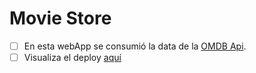 # Movie Store

* [ ] En esta webApp se consumió la data de la [OMDB Api](http://www.omdbapi.com/).
* [ ] Visualiza el deploy [aquí](https://shirleyrm.github.io/shopping-cart/src/home)
